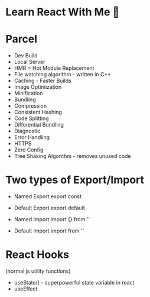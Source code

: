 # Learn React With Me 🚀

# Parcel

- Dev Build
- Local Server
- HMR = Hot Module Replacement
- File watching algorithm - written in C++
- Caching - Faster Builds
- Image Optimization
- Minification
- Bundling
- Compression
- Consistent Hashing
- Code Splitting
- Differential Bundling
- Diagnostic
- Error Handling
- HTTPS
- Zero Config
- Tree Shaking Algorithm - removes unused code

# Two types of Export/Import

- Named Export export const <name of component>
- Default Export export default <name of component>

- Named Import import {<name of component>} from '<path of component>'
- Default Import import <name of component> from '<path of component>'

# React Hooks

(normal js utility functions)

- useState() - superpowerful state variable in react
- useEffect
